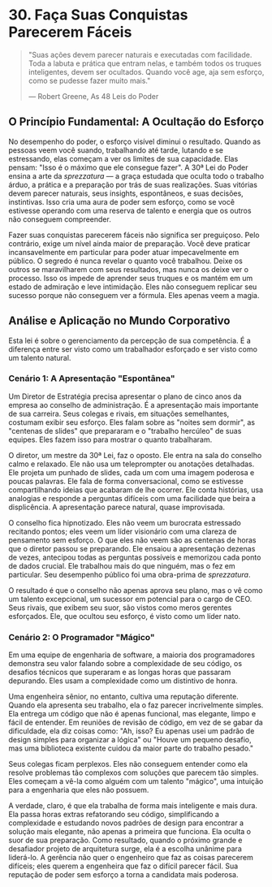 # 30. Faça Suas Conquistas Parecerem Fáceis

> "Suas ações devem parecer naturais e executadas com facilidade. Toda a labuta e prática que entram nelas, e também todos os truques inteligentes, devem ser ocultados. Quando você age, aja sem esforço, como se pudesse fazer muito mais."
> 
> — Robert Greene, As 48 Leis do Poder

## O Princípio Fundamental: A Ocultação do Esforço

No desempenho do poder, o esforço visível diminui o resultado. Quando as pessoas veem você suando, trabalhando até tarde, lutando e se estressando, elas começam a ver os limites de sua capacidade. Elas pensam: "Isso é o máximo que ele consegue fazer". A 30ª Lei do Poder ensina a arte da *sprezzatura* — a graça estudada que oculta todo o trabalho árduo, a prática e a preparação por trás de suas realizações. Suas vitórias devem parecer naturais, seus insights, espontâneos, e suas decisões, instintivas. Isso cria uma aura de poder sem esforço, como se você estivesse operando com uma reserva de talento e energia que os outros não conseguem compreender.

Fazer suas conquistas parecerem fáceis não significa ser preguiçoso. Pelo contrário, exige um nível ainda maior de preparação. Você deve praticar incansavelmente em particular para poder atuar impecavelmente em público. O segredo é nunca revelar o quanto você trabalhou. Deixe os outros se maravilharem com seus resultados, mas nunca os deixe ver o processo. Isso os impede de aprender seus truques e os mantém em um estado de admiração e leve intimidação. Eles não conseguem replicar seu sucesso porque não conseguem ver a fórmula. Eles apenas veem a magia.

## Análise e Aplicação no Mundo Corporativo

Esta lei é sobre o gerenciamento da percepção de sua competência. É a diferença entre ser visto como um trabalhador esforçado e ser visto como um talento natural.

### Cenário 1: A Apresentação "Espontânea"

Um Diretor de Estratégia precisa apresentar o plano de cinco anos da empresa ao conselho de administração. É a apresentação mais importante de sua carreira. Seus colegas e rivais, em situações semelhantes, costumam exibir seu esforço. Eles falam sobre as "noites sem dormir", as "centenas de slides" que prepararam e o "trabalho hercúleo" de suas equipes. Eles fazem isso para mostrar o quanto trabalharam.

O diretor, um mestre da 30ª Lei, faz o oposto. Ele entra na sala do conselho calmo e relaxado. Ele não usa um teleprompter ou anotações detalhadas. Ele projeta um punhado de slides, cada um com uma imagem poderosa e poucas palavras. Ele fala de forma conversacional, como se estivesse compartilhando ideias que acabaram de lhe ocorrer. Ele conta histórias, usa analogias e responde a perguntas difíceis com uma facilidade que beira a displicência. A apresentação parece natural, quase improvisada.

O conselho fica hipnotizado. Eles não veem um burocrata estressado recitando pontos; eles veem um líder visionário com uma clareza de pensamento sem esforço. O que eles não veem são as centenas de horas que o diretor passou se preparando. Ele ensaiou a apresentação dezenas de vezes, antecipou todas as perguntas possíveis e memorizou cada ponto de dados crucial. Ele trabalhou mais do que ninguém, mas o fez em particular. Seu desempenho público foi uma obra-prima de *sprezzatura*.

O resultado é que o conselho não apenas aprova seu plano, mas o vê como um talento excepcional, um sucessor em potencial para o cargo de CEO. Seus rivais, que exibem seu suor, são vistos como meros gerentes esforçados. Ele, que ocultou seu esforço, é visto como um líder nato.

### Cenário 2: O Programador "Mágico"

Em uma equipe de engenharia de software, a maioria dos programadores demonstra seu valor falando sobre a complexidade de seu código, os desafios técnicos que superaram e as longas horas que passaram depurando. Eles usam a complexidade como um distintivo de honra.

Uma engenheira sênior, no entanto, cultiva uma reputação diferente. Quando ela apresenta seu trabalho, ela o faz parecer incrivelmente simples. Ela entrega um código que não é apenas funcional, mas elegante, limpo e fácil de entender. Em reuniões de revisão de código, em vez de se gabar da dificuldade, ela diz coisas como: "Ah, isso? Eu apenas usei um padrão de design simples para organizar a lógica" ou "Houve um pequeno desafio, mas uma biblioteca existente cuidou da maior parte do trabalho pesado."

Seus colegas ficam perplexos. Eles não conseguem entender como ela resolve problemas tão complexos com soluções que parecem tão simples. Eles começam a vê-la como alguém com um talento "mágico", uma intuição para a engenharia que eles não possuem.

A verdade, claro, é que ela trabalha de forma mais inteligente e mais dura. Ela passa horas extras refatorando seu código, simplificando a complexidade e estudando novos padrões de design para encontrar a solução mais elegante, não apenas a primeira que funciona. Ela oculta o suor de sua preparação. Como resultado, quando o próximo grande e desafiador projeto de arquitetura surge, ela é a escolha unânime para liderá-lo. A gerência não quer o engenheiro que faz as coisas parecerem difíceis; eles querem a engenheira que faz o difícil parecer fácil. Sua reputação de poder sem esforço a torna a candidata mais poderosa.
